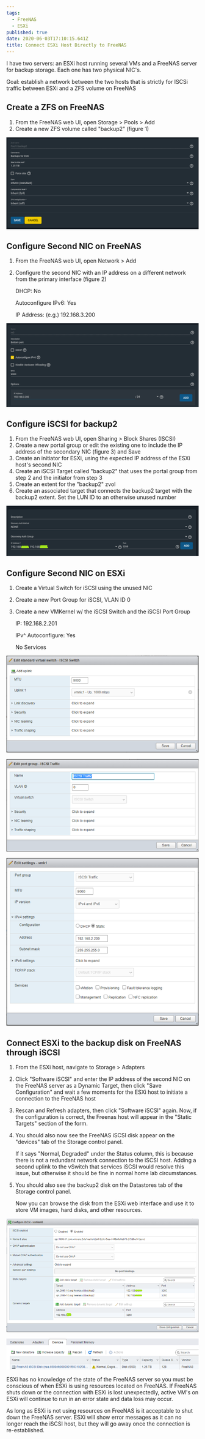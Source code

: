 ```yaml
---
tags:
  - FreeNAS
  - ESXi
published: true
date: 2020-06-03T17:10:15.641Z
title: Connect ESXi Host Directly to FreeNAS
---
```


I have two servers: an ESXi host running several VMs and a FreeNAS server for backup storage. Each one has two physical NIC's.

Goal: establish a network between the two hosts that is strictly for ISCSi traffic between ESXi and a ZFS volume on FreeNAS

## Create a ZFS on FreeNAS

1. From the FreeNAS web UI, open Storage > Pools > Add
2. Create a new ZFS volume called "backup2" (figure 1)

![Create Backup2 ZVOL](./annotation-2020-06-03-131554.png "Figure 1")

## Configure Second NIC on FreeNAS

1. From the FreeNAS web UI, open Network > Add
2. Configure the second NIC with an IP address on a different network from the primary interface (figure 2)

   DHCP: No

   Autoconfigure IPv6: Yes

   IP Address: (e.g.) 192.168.3.200

![Configure second NIC](./annotation-2020-06-03-132627.png "Figure 2")

## Configure iSCSI for backup2

1. From the FreeNAS web UI, open Sharing > Block Shares (ISCSI)
2. Create a new portal group or edit the existing one to include the IP address of the secondary NIC (figure 3) and Save
3. Create an initiator for ESXi, using the expected IP address of the ESXi host's second NIC
4. Create an iSCSI Target called "backup2" that uses the portal group from step 2 and the initiator from step 3
5. Create an extent for the "backup2" zvol
6. Create an associated target that connects the backup2 target with the backup2 extent. Set the LUN ID to an otherwise unused number

![Configure ISCSI Portal](./annotation-2020-06-03-133246.png "Figure 3")

## Configure Second NIC on ESXi

1. Create a Virtual Switch for iSCSI using the unused NIC
2. Create a new Port Group for iSCSI, VLAN ID 0
3. Create a new VMKernel w/ the iSCSI Switch and the iSCSI Port Group

   IP: 192.168.2.201

   IPv^ Autoconfigure: Yes

   No Services

![Create a virtual switch](./annotation-2020-06-10-093055.png "Create a virtual switch")

![Create a port group](./annotation-2020-06-10-093124.png "Create a port group")

![Create a bew VMKernel](./annotation-2020-06-10-093239.png "Create a new VMKernel")

## Connect ESXi to the backup disk on FreeNAS through iSCSI

1. From the ESXi host, navigate to Storage > Adapters
2. Click "Software iSCSI" and enter the IP address of the second NIC on the FreeNAS server as a Dynamic Target, then click "Save Configuration" and wait a few moments for the ESXi host to initiate a connection to the FreeNAS host
3. Rescan and Refresh adapters, then click "Software iSCSI" again. Now, if the configuration is correct, the Freenas host will appear in the "Static Targets" section of the form.
4. You should also now see the FreeNAS iSCSI disk appear on the "devices" tab of the Storage control panel.

   If it says "Normal, Degraded" under the Status column, this is because there is not a redundant network connection to the iSCSI host. Adding a second uplink to the vSwitch that services iSCSI would resolve this issue, but otherwise it should be fine in normal home lab circumstances.

5. You should also see the backup2 disk on the Datastores tab of the Storage control panel.

   Now you can browse the disk from the ESXi web interface and use it to store VM images, hard disks, and other resources.

![Configure iSCSI on ESXi](./annotation-2020-06-10-093831.png "Configure iSCSI on ESXi")

![](./annotation-2020-06-10-094059.png)

ESXi has no knowledge of the state of the FreeNAS server so you must be conscious of when ESXi is using resources located on FreeNAS. If FreeNAS shuts down or the connection with ESXi is lost unexpectedly, active VM's on ESXi will continue to run in an error state and data loss may occur.

As long as ESXi is not using resources on FreeNAS is it acceptable to shut down the FreeNAS server. ESXi will show error messages as it can no longer reach the iSCSI host, but they will go away once the connection is re-established.
